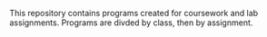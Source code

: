 This repository contains programs created for coursework and lab assignments. Programs are divded by class, then by assignment. 
